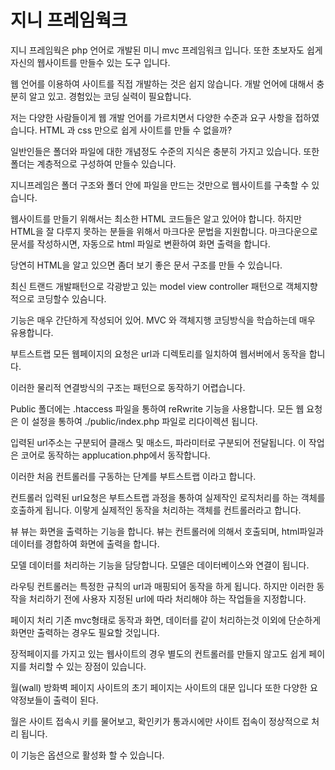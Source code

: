 # 지니 프레임웍크

지니 프레임웍은 php 언어로 개발된 미니 mvc 프레임워크 입니다. 또한 초보자도 쉽게 자신의 웹사이트를 만들수 있는 도구 입니다.

웹 언어를 이용하여 사이트를 직접 개발하는 것은 쉽지 않습니다. 개발 언어에 대해서 충분히 알고 있고. 경험있는 코딩 실력이 필요합니다.

저는 다양한 사람들이게 웹 개발 언어를 가르치면서 다양한 수준과 요구 사항을 접하였습니다.
HTML 과 css 만으로 쉽게 사이트를 만들 수 없을까? 

일반인들은 폴더와 파일에 대한 개념정도 수준의 지식은 충분히 가지고 있습니다. 또한 폴더는 계층적으로 구성하여 만들수 있습니다.

지니프레임은 폴더 구조와 폴더 안에 파일을 만드는 것만으로 웹사이트를 구축할 수 있습니다.

웹사이트를 만들기 위해서는 최소한 HTML 코드들은 알고 있어야 합니다. 하지만 HTML을 잘 다루지 못하는 분들을 위해서 마크다운 문법을 지원합니다. 마크다운으로 문서를 작성하시면, 자동으로 html 파일로 변환하여 화면 출력을 합니다.

당연히 HTML을 알고 있으면 좀더 보기 좋은 문서 구조를 만들 수 있습니다.






최신 트랜드 개발패턴으로 각광받고 있는 model view controller 패턴으로 객체지향적으로 코딩할수 있슴니다.

기능은 매우 간단하게 작성되어 있어. MVC 와 객체지행 코딩방식을 학습하는데 매우 유용합니다.



부트스트랩
모든 웹페이지의 요청은 url과 디렉토리를 일치하여 웹서버에서 동작을 합니다.

이러한 물리적 연결방식의 구조는 패턴으로 동작하기 어렵습니다.

Public 폴더에는 .htaccess 파일을 통하여 reRwrite 기능을 사용합니다. 모든 웹 요청은 이 설정을 통하여 ./public/index.php 파일로 리다이렉션 됩니다.

입력된 url주소는 구분되어 클래스 및 매소드, 파라미터로 구분되어 전달됩니다. 이 작업은 코어로 동작하는 applucation.php에서 동작합니다.

이러한 처음 컨트롤러를 구동하는 단계를 부트스트랩 이라고 합니다.

컨트롤러
입력된 url요청은 부트스트랩 과정을 통하여 실제작인 로직처리를 하는 객체를 호출하게 됩니다. 이랗게 실제적인 동작을 처리하는 객체를 컨트롤러라고 합니다.

뷰
뷰는 화면을 출력하는 기능을 합니다. 뷰는 컨트롤러에 의해서 호출되며, html파일과 데이터를 경합하여 화면에 출력을 합니다.

모델
데이터를 처리하는 기능을 담당합니다. 모델은 데이터베이스와 연결이 됩니다.

라우팅
컨트롤러는 특정한 규칙의 url과 매핑되어 동작을 하게 됩니다. 하지만 이러한 동작을 처리하기 전에 사용자 지정된 url에 따라 처리해야 하는 작업들을 지정합니다.

페이지 처리
기존 mvc형태로 동작과 화면, 데이터를 같이 처리하는것 이외에 단순하게 화면만 출력하는 경우도 필요할 것입니다.

장적페이지를 가지고 있는 웹사이트의 경우 별도의 컨트롤러를 만들지 않고도 쉽게 페이지를 처리할 수 있는 장점이 있습니다.






월(wall) 방화벽 페이지
사이트의 초기 페이지는 사이트의 대문 입니다 또한 다양한 요약정보들이 출력이 된다.

월은 사이트 접속시 키를 물어보고, 확인키가 통과시에만 사이트 접속이 정상적으로 처리 됩니다.

이 기능은 옵션으로 활성화 할 수 있습니다.

